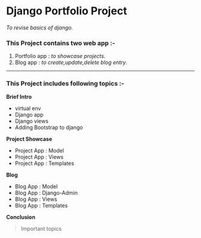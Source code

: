 # Django Portfolio Project #

_To revise basics of django._

### This Project contains two web app  :- ### 
1) Portfolio app : _to showcase projects_.
2) Blog app : _to create,update,delete blog entry_.

---
###  This Project includes following topics :- ###
**Brief Intro**<br>

- virtual env
- Django app
- Django views
- Adding Bootstrap to django

**Project Showcase**<br>

- Project App : Model
- Project App : Views
- Project App : Templates

**Blog**<br>

- Blog App : Model
- Blog App : Django-Admin
- Blog App : Views
- Blog App : Templates
  
**Conclusion**


>Important topics<br>

